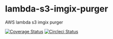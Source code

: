 # lambda-s3-imgix-purger
AWS lambda s3 imgix purger

[![Coverage Status](https://coveralls.io/repos/github/helveticafire/lambda-s3-imgix-purger/badge.svg?branch=master)](https://coveralls.io/github/helveticafire/lambda-s3-imgix-purger?branch=master)
[![Circleci Status](https://circleci.com/gh/helveticafire/lambda-s3-imgix-purger/tree/master.svg?style=shield&circle-token=705b004d41c42adbfc84fcf3b279a6d1701090ab)](https://circleci.com/gh/helveticafire/lambda-s3-imgix-purger/tree/master)
